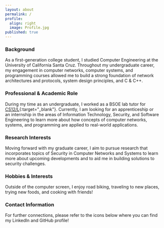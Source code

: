 ```yaml
---
layout: about
permalink: /
profile:
  align: right
  image: Profile.jpg
published: true
---
```


### Background
As a first-generation college student, I studied Computer Engineering at the University of California Santa Cruz. Throughout my undergraduate career, my engagement in computer networks, computer systems, and programming courses allowed me to build a strong foundation of network architectures and protocols, system design principles, and C & C++.

### Professional & Academic Role
During my time as an undergraduate, I worked as a BSOE lab tutor for [CS12/L](https://courses.soe.ucsc.edu/courses/cse12){:target="_blank"}. Currently, I am looking for an apprenticeship or an internship in the areas of Information Technology, Security, and Software Engineering to learn more about how concepts of computer networks, systems, and programming are applied to real-world applications.

### Research Interests
Moving forward with my graduate career, I aim to pursue research that incorporates topics of Security in Computer Networks and Systems to learn more about upcoming developments and to aid me in building solutions to security challenges.

### Hobbies & Interests
Outside of the computer screen, I enjoy road biking, traveling to new places, trying new foods, and cooking with friends!

### Contact Information
For further connections, please refer to the icons below where you can find my LinkedIn and GitHub profile!